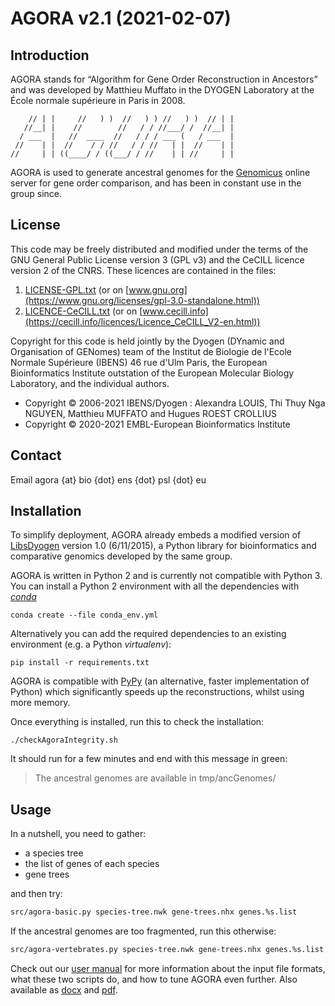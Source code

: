 # AGORA v2.1 (2021-02-07)

## Introduction

AGORA stands for “Algorithm for Gene Order Reconstruction in Ancestors” and was developed by
Matthieu Muffato in the DYOGEN Laboratory at the École normale supérieure in Paris in 2008.

```
    // | |     //   ) )  //   ) ) //   ) )  // | |
   //__| |    //        //   / / //___/ /  //__| |
  / ___  |   //  ____  //   / / / ___ (   / ___  |
 //    | |  //    / / //   / / //   | |  //    | |
//     | | ((____/ / ((___/ / //    | | //     | |
```

AGORA is used to generate ancestral genomes for the
[Genomicus](https://www.genomicus.biologie.ens.fr/genomicus) online server
for gene order comparison, and has been in constant use in the group since.

## License

This code may be freely distributed and modified under the terms of the GNU General Public License version 3 (GPL v3)
and the CeCILL licence version 2 of the CNRS. These licences are contained in the files:

1. [LICENSE-GPL.txt](LICENSE-GPL.txt) (or on [www.gnu.org](https://www.gnu.org/licenses/gpl-3.0-standalone.html))
2. [LICENCE-CeCILL.txt](LICENCE-CeCILL.txt) (or on [www.cecill.info](https://cecill.info/licences/Licence_CeCILL_V2-en.html))

Copyright for this code is held jointly by the Dyogen (DYnamic and Organisation of GENomes) team
of the Institut de Biologie de l'Ecole Normale Supérieure (IBENS) 46 rue d'Ulm Paris, the European Bioinformatics Institute outstation of the European Molecular Biology Laboratory,
and the individual authors.

- Copyright © 2006-2021 IBENS/Dyogen : Alexandra LOUIS, Thi Thuy Nga NGUYEN, Matthieu MUFFATO and Hugues ROEST CROLLIUS
- Copyright © 2020-2021 EMBL-European Bioinformatics Institute

## Contact

Email agora {at} bio {dot} ens {dot} psl {dot} eu

## Installation

To simplify deployment, AGORA already embeds a modified version of
[LibsDyogen](https://github.com/DyogenIBENS/LibsDyogen) version 1.0
(6/11/2015), a Python library
for bioinformatics and comparative genomics developed by the same group.

AGORA is written in Python 2 and is currently not compatible with Python 3.
You can install a Python 2 environment with all the dependencies with
[_conda_](https://docs.conda.io/)

```
conda create --file conda_env.yml
```

Alternatively you can add the required dependencies to an existing
environment (e.g. a Python _virtualenv_):

```
pip install -r requirements.txt
```

AGORA is compatible with [PyPy](https://www.pypy.org/) (an alternative,
faster implementation of Python) which significantly speeds up the
reconstructions, whilst using more memory.

Once everything is installed, run this to check the installation:

```
./checkAgoraIntegrity.sh
```

It should run for a few minutes and end with this message in green:

> The ancestral genomes are available in tmp/ancGenomes/

## Usage

In a nutshell, you need to gather:

* a species tree
* the list of genes of each species
* gene trees

and then try:

```bash
src/agora-basic.py species-tree.nwk gene-trees.nhx genes.%s.list
```

If the ancestral genomes are too fragmented, run this otherwise:

```bash
src/agora-vertebrates.py species-tree.nwk gene-trees.nhx genes.%s.list
```

Check out our [user manual](doc/HowTo.md) for more information about the
input file formats, what these two scripts do, and how to tune AGORA even
further. Also available as [docx](doc/HowTo.docx) and [pdf](doc/HowTo.pdf).
